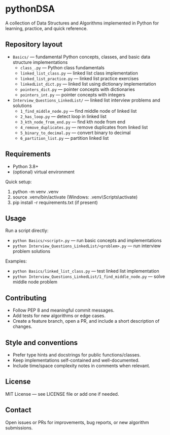 # pythonDSA

A collection of Data Structures and Algorithms implemented in Python for learning, practice, and quick reference.

## Repository layout
- `Basics/` — fundamental Python concepts, classes, and basic data structure implementations
  - `class_.py` — Python class fundamentals
  - `linked_list_class.py` — linked list class implementation
  - `linked_list_practice.py` — linked list practice exercises
  - `linkedList_dict.py` — linked list using dictionary implementation
  - `pointers_dict.py` — pointer concepts with dictionaries
  - `pointers_int.py` — pointer concepts with integers
- `Interview_Questions_LinkedList/` — linked list interview problems and solutions
  - `1_find_middle_node.py` — find middle node of linked list
  - `2_has_loop.py` — detect loop in linked list
  - `3_kth_node_from_end.py` — find kth node from end
  - `4_remove_duplicates.py` — remove duplicates from linked list
  - `5_binary_to_decimal.py` — convert binary to decimal
  - `6_partition_list.py` — partition linked list

## Requirements
- Python 3.8+
- (optional) virtual environment

Quick setup:
1. python -m venv .venv
2. source .venv/bin/activate  (Windows: .venv\Scripts\activate)
3. pip install -r requirements.txt  (if present)

## Usage
Run a script directly:
- `python Basics/<script>.py` — run basic concepts and implementations
- `python Interview_Questions_LinkedList/<problem>.py` — run interview problem solutions

Examples:
- `python Basics/linked_list_class.py` — test linked list implementation
- `python Interview_Questions_LinkedList/1_find_middle_node.py` — solve middle node problem

## Contributing
- Follow PEP 8 and meaningful commit messages.
- Add tests for new algorithms or edge cases.
- Create a feature branch, open a PR, and include a short description of changes.

## Style and conventions
- Prefer type hints and docstrings for public functions/classes.
- Keep implementations self-contained and well-documented.
- Include time/space complexity notes in comments when relevant.

## License
MIT License — see LICENSE file or add one if needed.

## Contact
Open issues or PRs for improvements, bug reports, or new algorithm submissions.